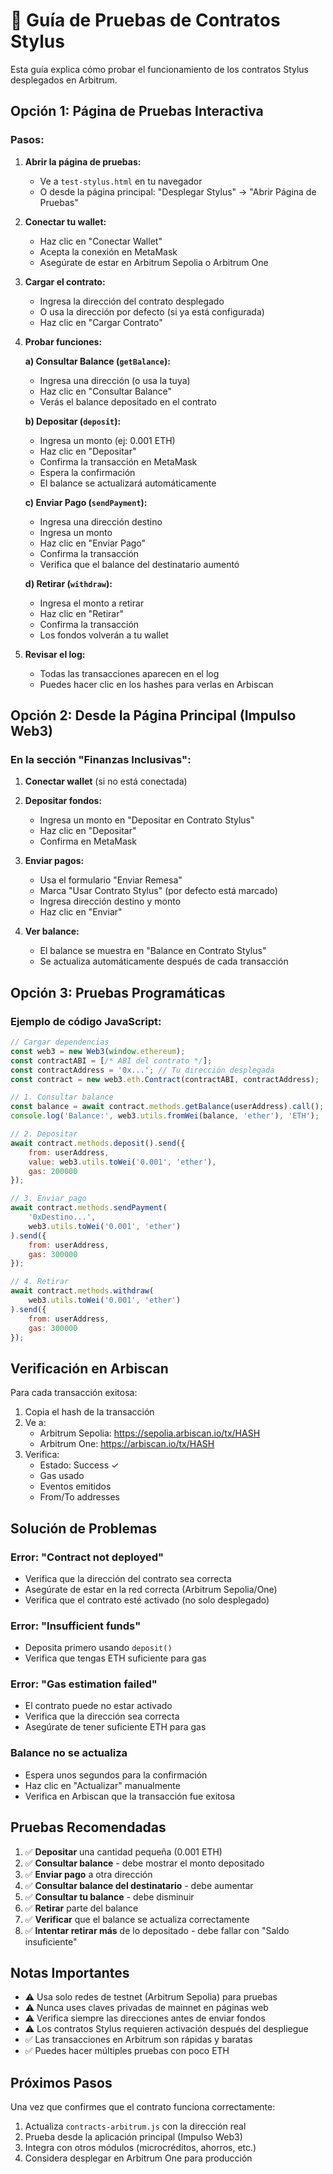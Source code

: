 # 🧪 Guía de Pruebas de Contratos Stylus

Esta guía explica cómo probar el funcionamiento de los contratos Stylus desplegados en Arbitrum.

## Opción 1: Página de Pruebas Interactiva

### Pasos:

1. **Abrir la página de pruebas:**
   - Ve a `test-stylus.html` en tu navegador
   - O desde la página principal: "Desplegar Stylus" → "Abrir Página de Pruebas"

2. **Conectar tu wallet:**
   - Haz clic en "Conectar Wallet"
   - Acepta la conexión en MetaMask
   - Asegúrate de estar en Arbitrum Sepolia o Arbitrum One

3. **Cargar el contrato:**
   - Ingresa la dirección del contrato desplegado
   - O usa la dirección por defecto (si ya está configurada)
   - Haz clic en "Cargar Contrato"

4. **Probar funciones:**

   **a) Consultar Balance (`getBalance`):**
   - Ingresa una dirección (o usa la tuya)
   - Haz clic en "Consultar Balance"
   - Verás el balance depositado en el contrato

   **b) Depositar (`deposit`):**
   - Ingresa un monto (ej: 0.001 ETH)
   - Haz clic en "Depositar"
   - Confirma la transacción en MetaMask
   - Espera la confirmación
   - El balance se actualizará automáticamente

   **c) Enviar Pago (`sendPayment`):**
   - Ingresa una dirección destino
   - Ingresa un monto
   - Haz clic en "Enviar Pago"
   - Confirma la transacción
   - Verifica que el balance del destinatario aumentó

   **d) Retirar (`withdraw`):**
   - Ingresa el monto a retirar
   - Haz clic en "Retirar"
   - Confirma la transacción
   - Los fondos volverán a tu wallet

5. **Revisar el log:**
   - Todas las transacciones aparecen en el log
   - Puedes hacer clic en los hashes para verlas en Arbiscan

## Opción 2: Desde la Página Principal (Impulso Web3)

### En la sección "Finanzas Inclusivas":

1. **Conectar wallet** (si no está conectada)
2. **Depositar fondos:**
   - Ingresa un monto en "Depositar en Contrato Stylus"
   - Haz clic en "Depositar"
   - Confirma en MetaMask

3. **Enviar pagos:**
   - Usa el formulario "Enviar Remesa"
   - Marca "Usar Contrato Stylus" (por defecto está marcado)
   - Ingresa dirección destino y monto
   - Haz clic en "Enviar"

4. **Ver balance:**
   - El balance se muestra en "Balance en Contrato Stylus"
   - Se actualiza automáticamente después de cada transacción

## Opción 3: Pruebas Programáticas

### Ejemplo de código JavaScript:

```javascript
// Cargar dependencias
const web3 = new Web3(window.ethereum);
const contractABI = [/* ABI del contrato */];
const contractAddress = '0x...'; // Tu dirección desplegada
const contract = new web3.eth.Contract(contractABI, contractAddress);

// 1. Consultar balance
const balance = await contract.methods.getBalance(userAddress).call();
console.log('Balance:', web3.utils.fromWei(balance, 'ether'), 'ETH');

// 2. Depositar
await contract.methods.deposit().send({
    from: userAddress,
    value: web3.utils.toWei('0.001', 'ether'),
    gas: 200000
});

// 3. Enviar pago
await contract.methods.sendPayment(
    '0xDestino...',
    web3.utils.toWei('0.001', 'ether')
).send({
    from: userAddress,
    gas: 300000
});

// 4. Retirar
await contract.methods.withdraw(
    web3.utils.toWei('0.001', 'ether')
).send({
    from: userAddress,
    gas: 300000
});
```

## Verificación en Arbiscan

Para cada transacción exitosa:

1. Copia el hash de la transacción
2. Ve a:
   - Arbitrum Sepolia: https://sepolia.arbiscan.io/tx/HASH
   - Arbitrum One: https://arbiscan.io/tx/HASH
3. Verifica:
   - Estado: Success ✓
   - Gas usado
   - Eventos emitidos
   - From/To addresses

## Solución de Problemas

### Error: "Contract not deployed"
- Verifica que la dirección del contrato sea correcta
- Asegúrate de estar en la red correcta (Arbitrum Sepolia/One)
- Verifica que el contrato esté activado (no solo desplegado)

### Error: "Insufficient funds"
- Deposita primero usando `deposit()`
- Verifica que tengas ETH suficiente para gas

### Error: "Gas estimation failed"
- El contrato puede no estar activado
- Verifica que la dirección sea correcta
- Asegúrate de tener suficiente ETH para gas

### Balance no se actualiza
- Espera unos segundos para la confirmación
- Haz clic en "Actualizar" manualmente
- Verifica en Arbiscan que la transacción fue exitosa

## Pruebas Recomendadas

1. ✅ **Depositar** una cantidad pequeña (0.001 ETH)
2. ✅ **Consultar balance** - debe mostrar el monto depositado
3. ✅ **Enviar pago** a otra dirección
4. ✅ **Consultar balance del destinatario** - debe aumentar
5. ✅ **Consultar tu balance** - debe disminuir
6. ✅ **Retirar** parte del balance
7. ✅ **Verificar** que el balance se actualiza correctamente
8. ✅ **Intentar retirar más** de lo depositado - debe fallar con "Saldo insuficiente"

## Notas Importantes

- ⚠️ Usa solo redes de testnet (Arbitrum Sepolia) para pruebas
- ⚠️ Nunca uses claves privadas de mainnet en páginas web
- ⚠️ Verifica siempre las direcciones antes de enviar fondos
- ⚠️ Los contratos Stylus requieren activación después del despliegue
- ✅ Las transacciones en Arbitrum son rápidas y baratas
- ✅ Puedes hacer múltiples pruebas con poco ETH

## Próximos Pasos

Una vez que confirmes que el contrato funciona correctamente:

1. Actualiza `contracts-arbitrum.js` con la dirección real
2. Prueba desde la aplicación principal (Impulso Web3)
3. Integra con otros módulos (microcréditos, ahorros, etc.)
4. Considera desplegar en Arbitrum One para producción



